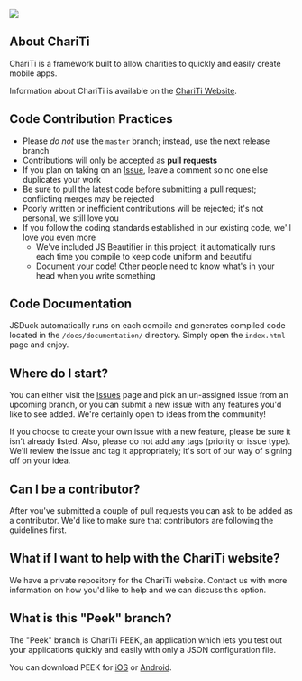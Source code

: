 [![](https://github.com/mcongrove/ChariTi/raw/master/Chariti.png)](http://chariti.mobi/)

About ChariTi
-------------
ChariTi is a framework built to allow charities to quickly and easily create mobile apps.

Information about ChariTi is available on the [ChariTi Website](http://chariti.mobi/).

Code Contribution Practices
---------------------------
* Please _do not_ use the `master` branch; instead, use the next release branch
* Contributions will only be accepted as __pull requests__
* If you plan on taking on an [Issue](https://github.com/mcongrove/ChariTi/issues), leave a comment so no one else duplicates your work
* Be sure to pull the latest code before submitting a pull request; conflicting merges may be rejected
* Poorly written or inefficient contributions will be rejected; it's not personal, we still love you
* If you follow the coding standards established in our existing code, we'll love you even more
	* We've included JS Beautifier in this project; it automatically runs each time you compile to keep code uniform and beautiful
	* Document your code! Other people need to know what's in your head when you write something

Code Documentation
------------------
JSDuck automatically runs on each compile and generates compiled code located in the `/docs/documentation/` directory. Simply open the `index.html` page and enjoy.

Where do I start?
-----------------
You can either visit the [Issues](http://github.com/mcongrove/ChariTi/issues) page and pick an un-assigned issue from an upcoming branch, or you can submit a new issue with any features you'd like to see added. We're certainly open to ideas from the community!

If you choose to create your own issue with a new feature, please be sure it isn't already listed. Also, please do not add any tags (priority or issue type). We'll review the issue and tag it appropriately; it's sort of our way of signing off on your idea.

Can I be a contributor?
-----------------------
After you've submitted a couple of pull requests you can ask to be added as a contributor. We'd like to make sure that contributors are following the guidelines first.

What if I want to help with the ChariTi website?
------------------------------------------------
We have a private repository for the ChariTi website. Contact us with more information on how you'd like to help and we can discuss this option.

What is this "Peek" branch?
-----------------------------
The "Peek" branch is ChariTi PEEK, an application which lets you test out your applications quickly and easily with only a JSON configuration file.

You can download PEEK for [iOS](https://itunes.apple.com/us/app/chariti-peek/id613335033?mt=8) or [Android](https://play.google.com/store/apps/details?id=com.chariti.peek).